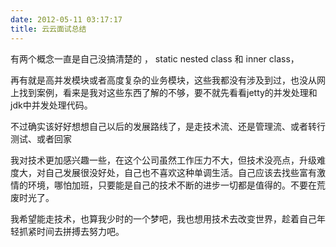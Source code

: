 ```yaml
---
date: 2012-05-11 03:17:17
title: 云云面试总结
---
```



<p>
	有两个概念一直是自己没搞清楚的 ， static nested class 和 inner class，
</p>
<p>
	再有就是高并发模块或者高度复杂的业务模块，这些我都没有涉及到过，也没从网上找到案例，看来是我对这些东西了解的不够，要不就先看看jetty的并发处理和 jdk中并发处理代码。
</p>
<p>
	不过确实该好好想想自己以后的发展路线了，是走技术流、还是管理流、或者转行测试、或者回家
</p>
<p>
	我对技术更加感兴趣一些，在这个公司虽然工作压力不大，但技术没亮点，升级难度大，对自己发展很没好处，自己也不喜欢这种单调生活。自己应该去找些富有激情的环境，哪怕加班，只要能是自己的技术不断的进步一切都是值得的。不要在荒废时光了。
</p>
<p>
	我希望能走技术，也算我少时的一个梦吧，我也想用技术去改变世界，趁着自己年轻抓紧时间去拼搏去努力吧。
</p>
<p>
	<br />
</p>